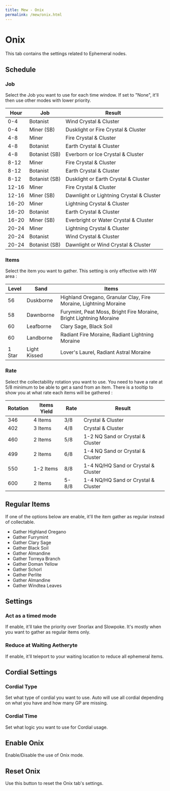 ```yaml
---
title: Mew - Onix
permalink: /mew/onix.html
---
```


# Onix
This tab contains the settings related to Ephemeral nodes.

## Schedule
### Job
Select the Job you want to use for each time window.
If set to "None", it'll then use other modes with lower priority.

| Hour | Job | Result |
|-------|---------------|------------------------------------------|
| 0-4   | Botanist      | Wind Crystal & Cluster                   |
| 0-4   | Miner (SB)    | Dusklight or Fire Crystal & Cluster      |
| 4-8   | Miner         | Fire Crystal & Cluster                   |
| 4-8   | Botanist      | Earth Crystal & Cluster                  |
| 4-8   | Botanist (SB) | Everborn or Ice Crystal & Cluster        |
| 8-12  | Miner         | Fire Crystal & Cluster                   |
| 8-12  | Botanist      | Earth Crystal & Cluster                  |
| 8-12  | Botanist (SB) | Dusklight or Earth Crystal & Cluster     |
| 12-16 | Miner         | Fire Crystal & Cluster                   |
| 12-16 | Miner (SB)    | Dawnlight or Lightning Crystal & Cluster |
| 16-20 | Miner         | Lightning Crystal & Cluster              |
| 16-20 | Botanist      | Earth Crystal & Cluster                  |
| 16-20 | Miner (SB)    | Everbright or Water Crystal & Cluster    |
| 20-24 | Miner         | Lightning Crystal & Cluster              |
| 20-24 | Botanist      | Wind Crystal & Cluster                   |
| 20-24 | Botanist (SB) | Dawnlight or Wind Crystal & Cluster      |

### Items
Select the item you want to gather. This setting is only effective with HW area :

| Level | Sand | Items |
|--------|--------------|--------------------------------------------------------------------|
| 56     | Duskborne    | Highland Oregano, Granular Clay, Fire Moraine, Lightning Moraine   |
| 58     | Dawnborne    | Furymint, Peat Moss, Bright Fire Moraine, Bright Lightning Moraine |
| 60     | Leafborne    | Clary Sage, Black Soil                                             |
| 60     | Landborne    | Radiant Fire Moraine, Radiant Lightning Moraine                    |
| 1 Star | Light Kissed | Lover's Laurel, Radiant Astral Moraine                             |

### Rate
Select the collectability rotation you want to use. 
You need to have a rate at 5/8 minimum to be able to get a sand from an item.
There is a tooltip to show you at what rate each items will be gathered :

| Rotation | Items Yield | Rate  | Result |
|-----|-----------|-------|-------------------------------------|
| 346 | 4 Items   | 3/8   | Crystal & Cluster                   |
| 402 | 3 Items   | 4/8   | Crystal & Cluster                   |
| 460 | 2 Items   | 5/8   | 1-2 NQ Sand or Crystal & Cluster    |
| 499 | 2 Items   | 6/8   | 1-4 NQ Sand or Crystal & Cluster    |
| 550 | 1-2 Items | 8/8   | 1-4 NQ/HQ Sand or Crystal & Cluster |
| 600 | 2 Items   | 5-8/8 | 1-4 NQ/HQ Sand or Crystal & Cluster |

## Regular Items
If one of the options below are enable, it'll the item gather as regular instead of collectable.
 * Gather Highland Oregano
 * Gather Furrymint
 * Gather Clary Sage
 * Gather Black Soil
 * Gather Almandine
 * Gather Torreya Branch
 * Gather Doman Yellow
 * Gather Schorl
 * Gather Perlite
 * Gather Almandine
 * Gather Windtea Leaves

## Settings
### Act as a timed mode
If enable, it'll take the priority over Snorlax and Slowpoke. It's mostly when you want to gather as regular items only.

### Reduce at Waiting Aetheryte
If enable, it'll teleport to your waiting location to reduce all ephemeral items.

## Cordial Settings
### Cordial Type
Set what type of cordial you want to use. Auto will use all cordial depending on what you have and how many GP are missing.

### Cordial Time
Set what logic you want to use for Cordial usage.

## Enable Onix
Enable/Disable the use of Onix mode.

## Reset Onix
Use this button to reset the Onix tab's settings.
